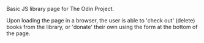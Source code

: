 Basic JS library page for The Odin Project.

Upon loading the page in a browser, the user is able to 'check out' (delete) books from the library, or 'donate' their own using the form at the bottom of the page. 